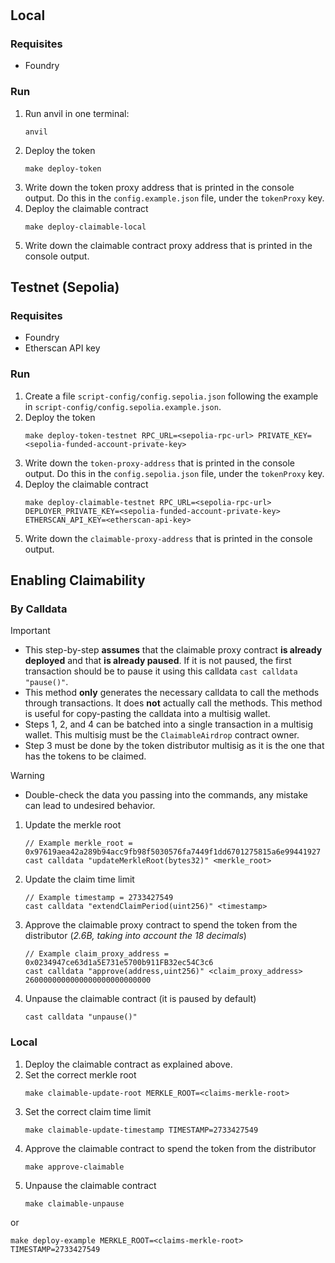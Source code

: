 #

## Local

### Requisites

- Foundry

### Run

1. Run anvil in one terminal:
   ```
   anvil
   ```
2. Deploy the token
   ```
   make deploy-token
   ```
3. Write down the token proxy address that is printed in the console output. Do this in the `config.example.json` file, under the `tokenProxy` key.
4. Deploy the claimable contract
   ```
   make deploy-claimable-local
   ```
5. Write down the claimable contract proxy address that is printed in the console output.

## Testnet (Sepolia)

### Requisites

- Foundry
- Etherscan API key

### Run

1. Create a file `script-config/config.sepolia.json` following the example in `script-config/config.sepolia.example.json`.
2. Deploy the token
   ```
   make deploy-token-testnet RPC_URL=<sepolia-rpc-url> PRIVATE_KEY=<sepolia-funded-account-private-key>
   ```
3. Write down the `token-proxy-address` that is printed in the console output. Do this in the `config.sepolia.json` file, under the `tokenProxy` key.
4. Deploy the claimable contract
   ```
   make deploy-claimable-testnet RPC_URL=<sepolia-rpc-url> DEPLOYER_PRIVATE_KEY=<sepolia-funded-account-private-key> ETHERSCAN_API_KEY=<etherscan-api-key>
   ```
5. Write down the `claimable-proxy-address` that is printed in the console output.

## Enabling Claimability

### By Calldata

> [!IMPORTANT]
>
> - This step-by-step **assumes** that the claimable proxy contract **is already deployed** and that **is already paused**. If it is not paused, the first transaction should be to pause it using this calldata `cast calldata "pause()"`.
> - This method **only** generates the necessary calldata to call the methods through transactions. It does **not** actually call the methods. This method is useful for copy-pasting the calldata into a multisig wallet.
> - Steps 1, 2, and 4 can be batched into a single transaction in a multisig wallet. This multisig must be the `ClaimableAirdrop` contract owner.
> - Step 3 must be done by the token distributor multisig as it is the one that has the tokens to be claimed.

> [!WARNING]
> - Double-check the data you passing into the commands, any mistake can lead to undesired behavior.

1. Update the merkle root
   ```
   // Example merkle_root = 0x97619aea42a289b94acc9fb98f5030576fa7449f1dd6701275815a6e99441927
   cast calldata "updateMerkleRoot(bytes32)" <merkle_root>
   ```
2. Update the claim time limit
   ```
   // Example timestamp = 2733427549
   cast calldata "extendClaimPeriod(uint256)" <timestamp>
   ```
3. Approve the claimable proxy contract to spend the token from the distributor (_2.6B, taking into account the 18 decimals_)
   ```
   // Example claim_proxy_address = 0x0234947ce63d1a5E731e5700b911FB32ec54C3c6
   cast calldata "approve(address,uint256)" <claim_proxy_address> 2600000000000000000000000000
   ```
4. Unpause the claimable contract (it is paused by default)
   ```
   cast calldata "unpause()"
   ```

### Local

1. Deploy the claimable contract as explained above.
2. Set the correct merkle root
   ```
   make claimable-update-root MERKLE_ROOT=<claims-merkle-root>
   ```
3. Set the correct claim time limit
   ```
   make claimable-update-timestamp TIMESTAMP=2733427549
   ```
4. Approve the claimable contract to spend the token from the distributor
   ```
   make approve-claimable
   ```
5. Unpause the claimable contract
   ```
   make claimable-unpause
   ```

or

```
make deploy-example MERKLE_ROOT=<claims-merkle-root> TIMESTAMP=2733427549
```
